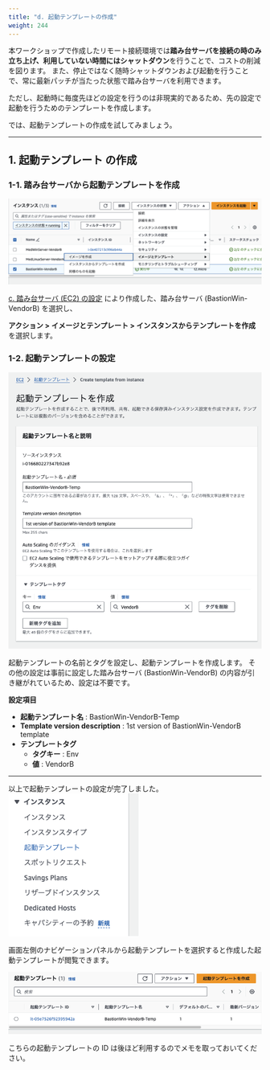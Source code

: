 ```yaml
---
title: "d. 起動テンプレートの作成"
weight: 244
---
```

本ワークショップで作成したリモート接続環境では**踏み台サーバを接続の時のみ立ち上げ、利用していない時間にはシャットダウン**を行うことで、コストの削減を図ります。
また、停止ではなく随時シャットダウンおよび起動を行うことで、常に最新パッチが当たった状態で踏み台サーバを利用できます。

ただし、起動時に毎度先ほどの設定を行うのは非現実的であるため、先の設定で起動を行うためのテンプレートを作成します。

では、起動テンプレートの作成を試してみましょう。

---

## 1. 起動テンプレート の作成
### 1-1. 踏み台サーバから起動テンプレートを作成
![create-template](/static/02_RemoteSettingHand/02_04_EC2/crete_template.png)

[c. 踏み台サーバ (EC2) の設定](../02_04_03_Instance/index.md) により作成した、踏み台サーバ (BastionWin-VendorB) を選択し、

**アクション > イメージとテンプレート > インスタンスからテンプレートを作成** を選択します。

### 1-2. 起動テンプレートの設定
![template-setting](/static/02_RemoteSettingHand/02_04_EC2/template_setting.png)

起動テンプレートの名前とタグを設定し、起動テンプレートを作成します。
その他の設定は事前に設定した踏み台サーバ (BastionWin-VendorB) の内容が引き継がれているため、設定は不要です。

**設定項目**
- **起動テンプレート名** : BastionWin-VendorB-Temp
- **Template version description** : 1st version of BastionWin-VendorB template
- **テンプレートタグ**
  - **タグキー** : Env
  - **値** : VendorB

---
以上で起動テンプレートの設定が完了しました。
![template-search](/static/02_RemoteSettingHand/02_04_EC2/template_search.png)

画面左側のナビゲーションパネルから起動テンプレートを選択すると作成した起動テンプレートが閲覧できます。

![template-id](/static/02_RemoteSettingHand/02_04_EC2/template_id.png)

こちらの起動テンプレートの ID は後ほど利用するのでメモを取っておいてください。
